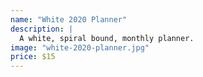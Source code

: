 ```yaml
---
name: "White 2020 Planner"
description: |
  A white, spiral bound, monthly planner.
image: "white-2020-planner.jpg"
price: $15
---
```

